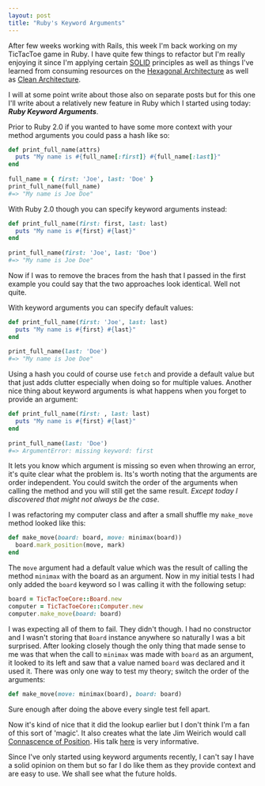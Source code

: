 ```yaml
---
layout: post
title: "Ruby's Keyword Arguments"
---
```

After few weeks working with Rails, this week I'm back working on my TicTacToe game in Ruby. I have quite few things to refactor but I'm really enjoying it since I'm applying certain [SOLID](https://en.wikipedia.org/wiki/SOLID_(object-oriented_design)) principles as well as things I've learned from consuming resources on the [Hexagonal Architecture](http://alistair.cockburn.us/Hexagonal+architecture) as well as [Clean Architecture](http://blog.8thlight.com/uncle-bob/2011/11/22/Clean-Architecture.html). 

I will at some point write about those also on separate posts but for this one I'll write about a relatively new feature in Ruby which I started using today: ***Ruby Keyword Arguments***.

Prior to Ruby 2.0 if you wanted to have some more context with your method arguments you could pass a hash like so:

```ruby
def print_full_name(attrs)
  puts "My name is #{full_name[:first]} #{full_name[:last]}"
end
	
full_name = { first: 'Joe', last: 'Doe' }
print_full_name(full_name)
#=> "My name is Joe Doe"
```

With Ruby 2.0 though you can specify keyword arguments instead:

```ruby
def print_full_name(first: first, last: last)
  puts "My name is #{first} #{last}"
end
	
print_full_name(first: 'Joe', last: 'Doe')
#=> "My name is Joe Doe"
```

Now if I was to remove the braces from the hash that I passed in the first example you could say that the two approaches look identical. Well not quite. 

With keyword arguments you can specify default values:

```ruby
def print_full_name(first: 'Joe', last: last)
  puts "My name is #{first} #{last}"
end
	
print_full_name(last: 'Doe')
#=> "My name is Joe Doe"
```

Using a hash you could of course use `fetch` and provide a default value but that just adds clutter especially when doing so for multiple values.
Another nice thing about keyword arguments is what happens when you forget to provide an argument:

```ruby
def print_full_name(first: , last: last)
  puts "My name is #{first} #{last}"
end
	
print_full_name(last: 'Doe')
#=> ArgumentError: missing keyword: first
```

It lets you know which argument is missing so even when throwing an error, it's quite clear what the problem is. Its's worth noting that the arguments are order independent. You could switch the order of the arguments when calling the method and you will still get the same result. *Except today I discovered that might not always be the case*.

I was refactoring my computer class and after a small shuffle my `make_move` method looked like this:

```ruby
def make_move(board: board, move: minimax(board))
  board.mark_position(move, mark)
end
```

The `move` argument had a default value which was the result of calling the method `minimax` with the board as an argument. Now in my initial tests I had only added the `board` keyword so I was calling it with the following setup:

```ruby
board = TicTacToeCore::Board.new
computer = TicTacToeCore::Computer.new
computer.make_move(board: board)
```

I was expecting all of them to fail. They didn't though. I had no constructor and I wasn't storing that `Board` instance anywhere so naturally I was a bit surprised. After looking closely though the only thing that made sense to me was that when the call to `minimax` was made with `board` as an argument, it looked to its left and saw that a value named `board` was declared and it used it. There was only one way to test my theory; switch the order of the arguments: 

```ruby
def make_move(move: minimax(board), board: board)
```
Sure enough after doing the above every single test fell apart.

Now it's kind of nice that it did the lookup earlier but I don't think I'm a fan of this sort of 'magic'. It also creates what the late Jim Weirich would call [Connascence of Position](http://en.wikipedia.org/wiki/Connascence_(computer_programming)). His talk [here](https://www.youtube.com/watch?v=HQXVKHoUQxY) is very informative.

Since I've only started using keyword arguments recently, I can't say I have a solid opinion on them but so far I do like them as they provide context and are easy to use. We shall see what the future holds.
